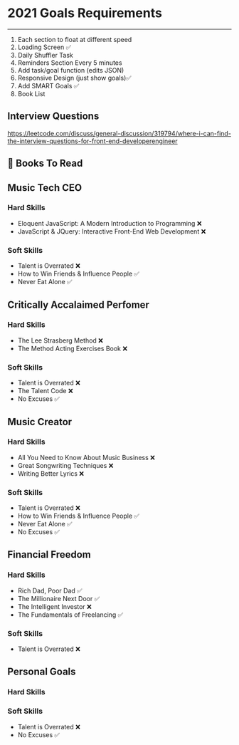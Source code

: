 # 2021 Goals Requirements
---
1. Each section to float at different speed
2. Loading Screen ✅
3. Daily Shuffler Task
4. Reminders Section Every 5 minutes
5. Add task/goal function (edits JSON)
6. Responsive Design (just show goals)✅
7. Add SMART Goals ✅
8. Book List

## Interview Questions
https://leetcode.com/discuss/general-discussion/319794/where-i-can-find-the-interview-questions-for-front-end-developerengineer

## 📕 Books To Read

## Music Tech CEO
### Hard Skills
* Eloquent JavaScript: A Modern Introduction to Programming ❌
* JavaScript & JQuery: Interactive Front-End Web Development ❌
### Soft Skills
* Talent is Overrated ❌
* How to Win Friends & Influence People ✅
* Never Eat Alone ✅


## Critically Accalaimed Perfomer
### Hard Skills
* The Lee Strasberg Method ❌
* The Method Acting Exercises Book ❌
### Soft Skills
* Talent is Overrated ❌
* The Talent Code ❌
* No Excuses ✅

## Music Creator
### Hard Skills
* All You Need to Know About Music Business ❌
* Great Songwriting Techniques ❌
* Writing Better Lyrics ❌
### Soft Skills
* Talent is Overrated ❌
* How to Win Friends & Influence People ✅
* Never Eat Alone ✅
* No Excuses ✅

## Financial Freedom
### Hard Skills
* Rich Dad, Poor Dad ✅
* The Millionaire Next Door ✅
* The Intelligent Investor ❌
* The Fundamentals of Freelancing ✅
### Soft Skills
* Talent is Overrated ❌

## Personal Goals
### Hard Skills
### Soft Skills
* Talent is Overrated ❌
* No Excuses ✅

